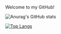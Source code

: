 Welcome to my GitHub!

![Anurag's GitHub stats](https://github-readme-stats.vercel.app/api?username=aDarkMaker&show_icons=true&theme=dracula)

[![Top Langs](https://github-readme-stats.vercel.app/api/top-langs/?username=aDarkMaker&layout=compact)](https://github.com/anuraghazra/github-readme-stats)
